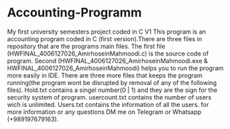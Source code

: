 # Accounting-Programm
My first university semesters project coded in C V1
This program is an accounting program coded in C (first version).There are three files in repository that are the programs main files.
The first file (HWFINAL_4006127026_AmirhoseinMahmoodi.c) is the source code of program.
Second (HWFINAL_4006127026_AmirhoseinMahmoodi.exe & HWFINAL_4006127026_AmirhoseinMahmoodi) helps you to run the program more easily in IDE.
There are three more files that keeps the program running(the program wont be disrupted by removal of any of the following files).
Hold.txt contains a singel number(0 | 1) and they are the sign for the security system of program.
usercount.txt contains the number of users wich is unlimited.
Users.txt contains the information of all the users.
for more information or any questions DM me on Telegram or Whatsapp (+989197679163).
